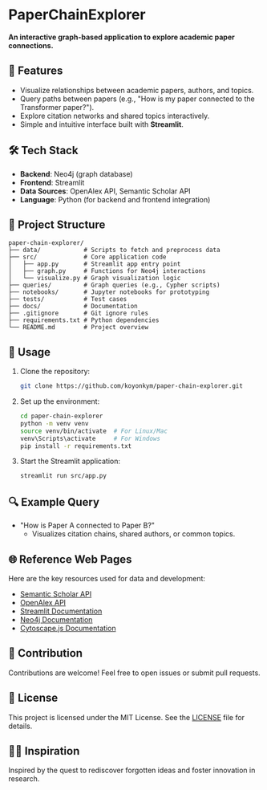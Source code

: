 # PaperChainExplorer

**An interactive graph-based application to explore academic paper connections.**

## 🚀 Features
- Visualize relationships between academic papers, authors, and topics.
- Query paths between papers (e.g., "How is my paper connected to the Transformer paper?").
- Explore citation networks and shared topics interactively.
- Simple and intuitive interface built with **Streamlit**.

## 🛠️ Tech Stack
- **Backend**: Neo4j (graph database)
- **Frontend**: Streamlit
- **Data Sources**: OpenAlex API, Semantic Scholar API
- **Language**: Python (for backend and frontend integration)

## 📂 Project Structure
```
paper-chain-explorer/
├── data/            # Scripts to fetch and preprocess data
├── src/             # Core application code
│   ├── app.py       # Streamlit app entry point
│   ├── graph.py     # Functions for Neo4j interactions
│   └── visualize.py # Graph visualization logic
├── queries/         # Graph queries (e.g., Cypher scripts)
├── notebooks/       # Jupyter notebooks for prototyping
├── tests/           # Test cases
├── docs/            # Documentation
├── .gitignore       # Git ignore rules
├── requirements.txt # Python dependencies
└── README.md        # Project overview
```

## 🧩 Usage
1. Clone the repository:
   ```bash
   git clone https://github.com/koyonkym/paper-chain-explorer.git
   ```
2. Set up the environment:
   ```bash
   cd paper-chain-explorer
   python -m venv venv
   source venv/bin/activate  # For Linux/Mac
   venv\Scripts\activate     # For Windows
   pip install -r requirements.txt
   ```
3. Start the Streamlit application:
   ```bash
   streamlit run src/app.py
   ```

## 🔍 Example Query
- "How is Paper A connected to Paper B?"
  - Visualizes citation chains, shared authors, or common topics.

## 🌐 Reference Web Pages
Here are the key resources used for data and development:
- [Semantic Scholar API](https://www.semanticscholar.org/product/api)
- [OpenAlex API](https://openalex.org/)
- [Streamlit Documentation](https://docs.streamlit.io/)
- [Neo4j Documentation](https://neo4j.com/docs/)
- [Cytoscape.js Documentation](https://js.cytoscape.org/)

## 🌟 Contribution
Contributions are welcome! Feel free to open issues or submit pull requests.

## 📜 License
This project is licensed under the MIT License. See the [LICENSE](LICENSE) file for details.

## 🧙‍♂️ Inspiration
Inspired by the quest to rediscover forgotten ideas and foster innovation in research.
